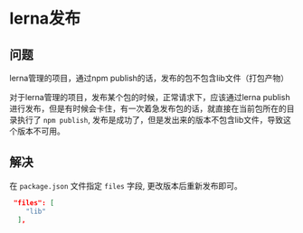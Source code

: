 # lerna发布

## 问题

lerna管理的项目，通过npm publish的话，发布的包不包含lib文件（打包产物）

对于lerna管理的项目，发布某个包的时候，正常请求下，应该通过lerna publish进行发布，但是有时候会卡住，有一次着急发布包的话，就直接在当前包所在的目录执行了 `npm publish`, 发布是成功了，但是发出来的版本不包含lib文件，导致这个版本不可用。

## 解决

在 `package.json` 文件指定 `files` 字段, 更改版本后重新发布即可。

```json
 "files": [
    "lib"
  ],
```
